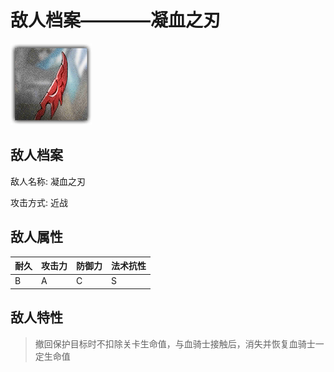 # 敌人档案————凝血之刃

![凝血之刃](./eneIcons/凝血之刃.png)

## 敌人档案

敌人名称: 凝血之刃

攻击方式: 近战

## 敌人属性

| 耐久      | 攻击力  | 防御力 | 法术抗性 |
|---------|------|-----|------|
| B | A | C | S |

## 敌人特性
> 撤回保护目标时不扣除关卡生命值，与血骑士接触后，消失并恢复血骑士一定生命值
